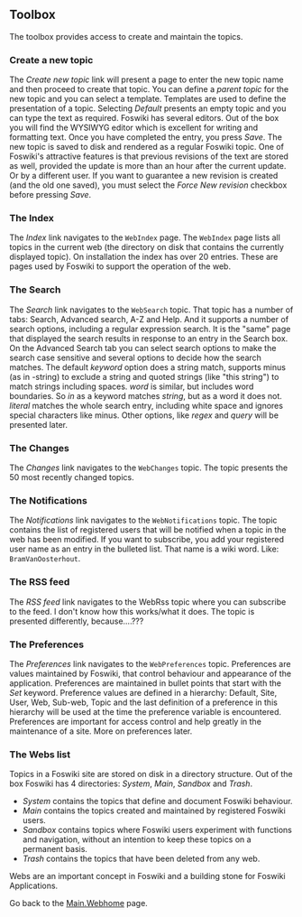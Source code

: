 ## Toolbox	

The toolbox provides access to create and maintain the topics.

### Create a new topic	

The _Create new topic_ link will present a page to enter the new topic name and then proceed to create that topic. You can define a _parent topic_ for the new topic and you can select a template. Templates are used to define the presentation of a topic. Selecting _Default_ presents an empty topic and you can type the text as required. Foswiki has several editors. Out of the box you will find the WYSIWYG editor which is excellent for writing and formatting text. Once you have completed the entry, you press _Save_. The new topic is saved to disk and rendered as a regular Foswiki topic. One of Foswiki's attractive features is that previous revisions of the text are stored as well, provided the update is more than an hour after the current update. Or by a different user. If you want to guarantee a new revision is created (and the old one saved), you must select the _Force New revision_ checkbox before pressing _Save_.

### The Index	

The _Index_ link navigates to the `WebIndex` page. The `WebIndex` page lists all topics in the current web (the directory on disk that contains the currently displayed topic). On installation the index has over 20 entries. These are pages used by Foswiki to support the operation of the web.

### The Search	

The _Search_ link navigates to the `WebSearch` topic. That topic has a number of tabs: Search, Advanced search, A-Z and Help. And it supports a number of search options, including a regular expression search. It is the "same" page that displayed the search results in response to an entry in the Search box. On the Advanced Search tab you can select search options to make the search case sensitive and several options to decide how the search matches. The default _keyword_ option does a string match, supports minus (as in -string) to exclude a string and quoted strings (like "this string") to match strings including spaces. _word_ is similar, but includes word boundaries. So _in_ as a keyword matches _string_, but as a word it does not. _literal_ matches the whole search entry, including white space and ignores special characters like minus. Other options, like _regex_ and _query_ will be presented later.

### The Changes	

The _Changes_ link navigates to the `WebChanges` topic. The topic presents the 50 most recently changed topics.

### The Notifications	

The _Notifications_ link navigates to the `WebNotifications` topic. The topic contains the list of registered users that will be notified when a topic in the web has been modified. If you want to subscribe, you add your registered user name as an entry in the bulleted list. That name is a wiki word. Like: `BramVanOosterhout`.

### The RSS feed	

The _RSS feed_ link navigates to the WebRss topic where you can subscribe to the feed.  I don't know how this works/what it does.  The topic is presented differently, because....???

### The Preferences	

The _Preferences_ link navigates to the `WebPreferences` topic. Preferences are values maintained by Foswiki, that control behaviour and appearance of the application. Preferences are maintained in bullet points that start with the _Set_ keyword. Preference values are defined in a hierarchy: Default, Site, User, Web, Sub-web, Topic and the last definition of a preference in this hierarchy will be used at the time the preference variable is encountered. Preferences are important for access control and help greatly in the maintenance of a site. More on preferences later.

### The Webs list	

Topics in a Foswiki site are stored on disk in a directory structure. Out of the box Foswiki has 4 directories: _System_, _Main_, _Sandbox_ and _Trash_.
* _System_ contains the topics that define and document Foswiki behaviour.
* _Main_ contains the topics created and maintained by registered Foswiki users.
* _Sandbox_ contains topics where Foswiki users experiment with functions and navigation, without an intention to keep these topics on a permanent basis.
* _Trash_ contains the topics that have been deleted from any web.

Webs are an important concept in Foswiki and a building stone for Foswiki Applications.

Go back to the [Main.Webhome](/devwiki/bin/edit/NopHttps/HOST_SUBDOMAIN-80-KATACODA_HOST/environments/katacoda/com/Foswiki?topicparent=KatacodaCourses/Foswiki1/Introduction.ScenarioStep03 "Create this topic") page.